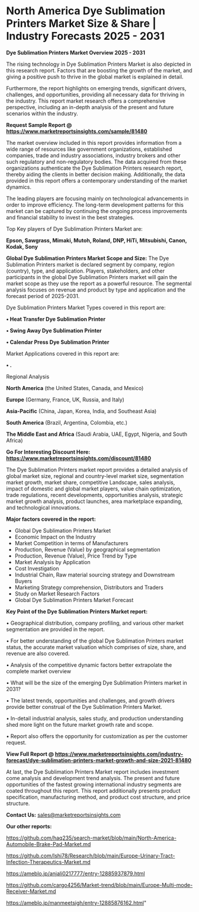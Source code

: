 # North America Dye Sublimation Printers Market Size & Share | Industry Forecasts 2025 - 2031

<Strong> Dye Sublimation Printers Market Overview 2025 - 2031</strong>

The rising technology in Dye Sublimation Printers Market is also depicted in this research report. Factors that are boosting the growth of the market, and giving a positive push to thrive in the global market is explained in detail.

Furthermore, the report highlights on emerging trends, significant drivers, challenges, and opportunities, providing all necessary data for thriving in the industry. This report market research offers a comprehensive perspective, including an in-depth analysis of the present and future scenarios within the industry.

<strong>Request Sample Report @ <a href=https://www.marketreportsinsights.com/sample/81480>https://www.marketreportsinsights.com/sample/81480</a></strong>

The market overview included in this report provides information from a wide range of resources like government organizations, established companies, trade and industry associations, industry brokers and other such regulatory and non-regulatory bodies. The data acquired from these organizations authenticate the Dye Sublimation Printers research report, thereby aiding the clients in better decision making. Additionally, the data provided in this report offers a contemporary understanding of the market dynamics.

The leading players are focusing mainly on technological advancements in order to improve efficiency. The long-term development patterns for this market can be captured by continuing the ongoing process improvements and financial stability to invest in the best strategies.

Top Key players of Dye Sublimation Printers Market are:

<strong>Epson, Sawgrass, Mimaki, Mutoh, Roland, DNP, HiTi, Mitsubishi, Canon, Kodak, Sony</strong>

<strong><b>Global Dye Sublimation Printers Market Scope and Size:</b></strong>
The Dye Sublimation Printers market is declared segment by company, region (country), type, and application. Players, stakeholders, and other participants in the global Dye Sublimation Printers market will gain the market scope as they use the report as a powerful resource. The segmental analysis focuses on revenue and product by type and application and the forecast period of 2025-2031.

Dye Sublimation Printers Market Types covered in this report are:

<strong>• Heat Transfer Dye Sublimation Printer

• Swing Away Dye Sublimation Printer

• Calendar Press Dye Sublimation Printer</strong>

Market Applications covered in this report are:

<strong>• .</strong> 

Regional Analysis

<strong>North America</strong> (the United States, Canada, and Mexico)

<strong>Europe</strong> (Germany, France, UK, Russia, and Italy)

<strong>Asia-Pacific</strong> (China, Japan, Korea, India, and Southeast Asia)

<strong>South America</strong> (Brazil, Argentina, Colombia, etc.)

<strong>The Middle East and Africa</strong> (Saudi Arabia, UAE, Egypt, Nigeria, and South Africa)

<strong>Go For Interesting Discount Here: <a href=https://www.marketreportsinsights.com/discount/81480>https://www.marketreportsinsights.com/discount/81480</a></strong>

The Dye Sublimation Printers market report provides a detailed analysis of global market size, regional and country-level market size, segmentation market growth, market share, competitive Landscape, sales analysis, impact of domestic and global market players, value chain optimization, trade regulations, recent developments, opportunities analysis, strategic market growth analysis, product launches, area marketplace expanding, and technological innovations.

<strong><b>Major factors covered in the report:</b></strong>
<ul>
  <li>Global Dye Sublimation Printers Market </li>
  <li>Economic Impact on the Industry</li>
  <li>Market Competition in terms of Manufacturers</li>
  <li>Production, Revenue (Value) by geographical segmentation</li>
  <li>Production, Revenue (Value), Price Trend by Type</li>
  <li>Market Analysis by Application</li>
  <li>Cost Investigation</li>
  <li>Industrial Chain, Raw material sourcing strategy and Downstream Buyers</li>
  <li>Marketing Strategy comprehension, Distributors and Traders</li>
  <li>Study on Market Research Factors</li>
  <li>Global Dye Sublimation Printers Market Forecast</li>
</ul>

<strong><b>Key Point of the Dye Sublimation Printers Market report:</b></strong>

• Geographical distribution, company profiling, and various other market segmentation are provided in the report.

• For better understanding of the global Dye Sublimation Printers market status, the accurate market valuation which comprises of size, share, and revenue are also covered.

• Analysis of the competitive dynamic factors better extrapolate the complete market overview

• What will be the size of the emerging Dye Sublimation Printers market in 2031?

• The latest trends, opportunities and challenges, and growth drivers provide better construal of the Dye Sublimation Printers Market.

• In-detail industrial analysis, sales study, and production understanding shed more light on the future market growth rate and scope.

• Report also offers the opportunity for customization as per the customer request.

<strong><b>View Full Report @ <a href=https://www.marketreportsinsights.com/industry-forecast/dye-sublimation-printers-market-growth-and-size-2021-81480>https://www.marketreportsinsights.com/industry-forecast/dye-sublimation-printers-market-growth-and-size-2021-81480</a></b></strong>


At last, the Dye Sublimation Printers Market report includes investment come analysis and development trend analysis. The present and future opportunities of the fastest growing international industry segments are coated throughout this report. This report additionally presents product specification, manufacturing method, and product cost structure, and price structure.

<strong>Contact Us:</strong>
sales@marketreportsinsights.com

<strong>Our other reports:</strong>

<a href=https://github.com/haq235/search-market/blob/main/North-America-Automobile-Brake-Pad-Market.md>https://github.com/haq235/search-market/blob/main/North-America-Automobile-Brake-Pad-Market.md</a>

<a href=https://github.com/Ishi78/Research/blob/main/Europe-Urinary-Tract-Infection-Therapeutics-Market.md>https://github.com/Ishi78/Research/blob/main/Europe-Urinary-Tract-Infection-Therapeutics-Market.md</a>

<a href=https://ameblo.jp/anjali0217777/entry-12885937879.html>https://ameblo.jp/anjali0217777/entry-12885937879.html</a>

<a href=https://github.com/cargo4256/Market-trend/blob/main/Europe-Multi-mode-Receiver-Market.md>https://github.com/cargo4256/Market-trend/blob/main/Europe-Multi-mode-Receiver-Market.md</a>

<a href=https://ameblo.jp/manmeetsigh/entry-12885876162.html>https://ameblo.jp/manmeetsigh/entry-12885876162.html</a>"
